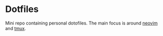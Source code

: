 # Dotfiles

Mini repo containing personal dotofiles.
The main focus is around [neovim](https://neovim.io/) and [tmux](https://github.com/tmux/tmux).

